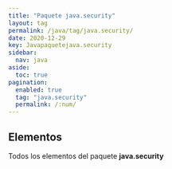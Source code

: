 ```yaml
---
title: "Paquete java.security"
layout: tag
permalink: /java/tag/java.security/
date: 2020-12-29
key: Javapaquetejava.security
sidebar: 
  nav: java
aside: 
  toc: true
pagination: 
  enabled: true
  tag: "java.security"
  permalink: /:num/
---
```


<h2>Elementos</h2>
Todos los elementos del paquete <strong>java.security</strong>
